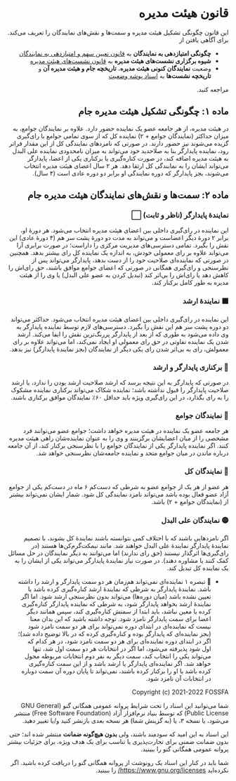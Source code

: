 <div dir="rtl" align="right">

# قانون هیئت مدیره
این قانون چگونگی تشکیل هیئت مدیره و سمت‌ها و نقش‌های نمایندگان را تعریف
می‌کند. برای آگاهی یافتن از

- **چگونگی امتیازدهی به نمایندگان** به [قانون تعیین سهم و امتیازدهی به
نمایندگان]()
- **شیوه برگزاری نشست‌های هیئت مدیره** به [قانون نشست‌های هیئت مدیره]()
- وضعیت **نمایندگان کنونی هیئت مدیره**، **تاریخچه جام و هیئت مدیره آن** و
**تاریخچه نشست‌ها** به [اسناد پوشه وضعیت](../وضعیت)

مراجعه کنید.

## ماده ۱: چگونگی تشکیل هیئت مدیره جام
در هیئت مدیره، از هر جامعه عضو یک نماینده حضور دارد. علاوه بر نمایندگان جوامع،
به میزان حداکثر (نمایندگان جوامع + ۲) نماینده کل که از سوی تمامی جوامع با
رای‌گیری گزیده می‌شوند نیز حضور دارند. در صورتی که نامزدهای نمایندگی کل از این
مقدار فراتر رود، نماینده پایدارگر بنا به صلاحدید خود می‌تواند به میزان
نامحدودی نماینده علی البدل به هیئت مدیره اضافه کند، در صورت کناره‌گیری یا
برکناری یکی از اعضا، پایدارگر می‌تواند ایشان را به نمایندگی کل ارتقا دهد. هر ۲
سال اعضای هیئت مدیره انتخاب می‌شوند، بجز پایدارگر که دوره نمایندگی او برابر دو
دوره عادی است (۴ سال).

## ماده ۲: سمت‌ها و نقش‌های نمایندگان هیئت مدیره جام
### نمایندهٔ پایدارگر (ناظر و ثابت) ⬜️
این نماینده در رای‌گیری داخلی بین اعضای هیئت مدیره انتخاب می‌شود. هر دورهٔ او، برابر ۲ دورهٔ دیگر اعضاست و می‌تواند به مدت دو دورهٔ پشت سر هم (۴ دورهٔ عادی) این نقش را بگیرد. تمامی دسترسی‌های مدیریت مرکزی را داراست؛ در صورت برابری آرا می‌تواند علاوه بر رای معمولی خودش، به اندازه یک نماینده کل رای بیشتر بدهد. همچنین در صورتی که نماینده‌ای صلاحیت خود را از دست بدهد، پایدارگر می‌تواند پس از نظرسنجی و رای‌گیری همگانی در صورتی که اعضای جوامع موافق باشند، حق رای‌اش را کاهش دهد یا رای‌اش را بی‌اثر کند (تبدیل کردن به عضو علی البدل) یا وی را از هیئت مدیره به طور کامل برکنار کند.

### ⬛️ نمایندهٔ ارشد
این نماینده در رای‌گیری داخلی بین اعضای هیئت مدیره انتخاب می‌شود. حداکثر می‌تواند دو دوره پشت سر هم این نقش را بگیرد. دسترسی‌های لازم توسط نماینده پایدارگر به وی داده می‌شود به طوری که از بعد از پایدارگر پررنگ‌ترین نقش را ایفا می‌کند. ارشد شدن یک نماینده تفاوتی در حق رای معمولی او ایجاد نمی‌کند، اما می‌تواند علاوه بر رای معمولش، رای به بی‌اثر شدن رای یکی دیگر از نمایندگان (بجز نمایندهٔ پایدارگر) نیز بدهد.

### 🔲 برکناری پایدارگر و ارشد
در صورتی که پایدارگر به این نتیجه برسد که ارشد صلاحیت ارشد بودن را ندارد، یا ارشد صلاحیت پایدارگر را قبول نداشته باشد؛ نماینده شکاک می‌تواند برکناری نماینده مشکوک را به رای بگذارد، در این رای‌گیری ویژه باید حداقل ۶۰٪ نمایندگان موافق برکناری باشند.

### 🔴 نمایندگان جوامع
هر جامعه عضو یک نماینده در هیئت مدیره خواهد داشت؛ جوامع عضو می‌توانند فرد مشخصی را از میان اعضایشان برگزینند و وی را به عنوان نماینده‌شان راهی هیئت مدیره کنند. اگر نماینده پایدارگر یکی از نمایندگان جوامع را با نظرسنجی برکنار کند، از آن جامعه درباره ماندن در میان جوامع متحد و نماینده جامعه‌شان نظرسنجی خواهد شد.

### 🔵 نمایندگان کل
هر عضو از هر یک از جوامع عضو به شرطی که دست‌کم ۶ ماه در دست‌کم یکی از جوامع آزاد عضو فعال بوده باشد می‌تواند نامزد نمایندگی کل شود. شمار ایشان نمی‌تواند بیشتر از (نمایندگان جوامع + ۲) باشد.

### 🟡 نمایندگان علی البدل
اگر نامزدهایی باشند که با اختلاف کمی نتوانسته باشند نمایندهٔ کل بشوند، با تصمیم نمایندهٔ پایدارگر نمایندهٔ علی البدل خواهند شد. مانند نیمکت‌گرم‌کن‌ها هستند (در رای‌گیری‌ها اثرگذار نیستند (حق رای ندارند) اما می‌توانند به دیگر نمایندگان در حل مسائل کمک کنند یا مشاوره دهند).
در صورت نیاز نمایندهٔ پایدارگر می‌تواند یکی از ایشان را به یک نماینده کل تبدیل کند.

- 🔳 تبصره ۱
نماینده‌ای نمی‌تواند هم‌زمان هر دو سمت پایدارگر و ارشد را داشته باشد.
نمایندهٔ پایدارگر به شرطی که نمایندهٔ ارشد کناره‌گیری کرده باشد یا تعیین نشده باشد (میان دوره‌ها) می‌تواند بدون نظرسنجی ارشد شود.
اما اگر نمایندهٔ ارشد بخواهد پایدارگر شود، به شرطی که نماینده پایدارگر کناره‌گیری کرده یا معین نباشد، باید ابتدا از سمتش کناره‌گیری کند، سپس همانند دیگر اعضا برای سمت پایدارگر نامزد شود.
توجه داشته باشید که این بدان معنا نیست که نماینده‌ای در ابتدای دوره نمی‌تواند برای هر دو سمت نامزد شود (بجز نماینده‌ای که پایدارگر بوده و کناره‌گیری کرده که در بالا توضیح داده شد)؛ اگر در ابتدای دوره نماینده‌ای برای هر دو سمت نامزد شود، در هر کدام که اول شود پذیرفته می‌شود، اما اگر در انتخابات هر دو سمت اول شد، تنها می‌تواند یکی را انتخاب کند، سمت دیگر به نفر دوم انتخابات مربوطه محول خواهد شد.
اگر نماینده‌ای پایدارگر یا ارشد باشد و از این سمت کناره‌گیری کرده باشد یا او را برکنار کرده باشند، نمی‌تواند تا پایان دوره آن سمت دوباره در انتخابات آن نامزد شود.

Copyright (c) 2021-2022 FOSSFA

شما می‌توانید این اسناد را تحت شرایط پروانه عمومی همگانی
گنو (GNU General Public License) که توسط بنیاد نرم‌افزار
آزاد (Free Software Foundation) منتشر می‌شود، یا نسخه ۳، یا (به گزینش شما) هر
نسخه بعدی بازنشر کنید و/یا تغییر دهید.

این اسناد به این امید که سودمند باشند، ولی **بدون هیچ‌گونه ضمانت** منتشر
شده اند؛ حتی بدون ضمانت ضمنی برای تجارت‌پذیری یا تناسب برای یک هدف ویژه.
برای جزئیات بیشتر پروانه عمومی همگانی گنو را ببینید.

شما باید در کنار این اسناد یک رونوشت از پروانه همگانی گنو را دریافت کرده
باشید. اگر نکرده‌اید https://www.gnu.org/licenses/ را ببینید.

</div>
